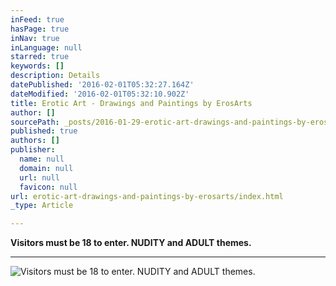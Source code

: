 ```yaml
---
inFeed: true
hasPage: true
inNav: true
inLanguage: null
starred: true
keywords: []
description: Details
datePublished: '2016-02-01T05:32:27.164Z'
dateModified: '2016-02-01T05:32:10.902Z'
title: Erotic Art - Drawings and Paintings by ErosArts
author: []
sourcePath: _posts/2016-01-29-erotic-art-drawings-and-paintings-by-erosarts.md
published: true
authors: []
publisher:
  name: null
  domain: null
  url: null
  favicon: null
url: erotic-art-drawings-and-paintings-by-erosarts/index.html
_type: Article

---
```

**Visitors must be 18 to enter.  NUDITY and ADULT themes.**

****
![Visitors must be 18 to enter.  NUDITY and ADULT themes.](https://s3-us-west-2.amazonaws.com/the-grid-img/p/01bbb29cdc31b8e0771b403f36083db5c0d76acd.jpg)